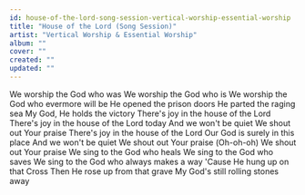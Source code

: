 ```yaml
---
id: house-of-the-lord-song-session-vertical-worship-essential-worship
title: "House of the Lord (Song Session)"
artist: "Vertical Worship & Essential Worship"
album: ""
cover: ""
created: ""
updated: ""
---
```


We worship the God who was
We worship the God who is
We worship the God who evermore will be
He opened the prison doors
He parted the raging sea
My God, He holds the victory
There's joy in the house of the Lord
There's joy in the house of the Lord today
And we won't be quiet
We shout out Your praise
There's joy in the house of the Lord
Our God is surely in this place
And wе won't be quiet
We shout out Your praisе
(Oh-oh-oh) We shout out Your praise
We sing to the God who heals
We sing to the God who saves
We sing to the God who always makes a way
'Cause He hung up on that Cross
Then He rose up from that grave
My God's still rolling stones away